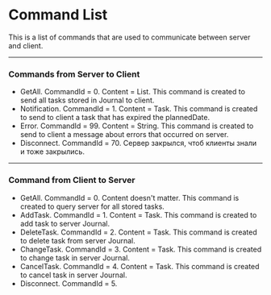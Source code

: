 # Command List
This is a list of commands that are used to communicate between server and client.
_____
### Commands from Server to Client
+ GetAll. CommandId = 0. Content = List<Task>. This command is created to send all tasks stored in Journal to client.
+ Notification. CommandId = 1. Content = Task. This command is created to send to client a task that has expired the plannedDate.
+ Error. CommandId = 99. Content = String. This command is created to send to client a message about errors that occurred on server.
+ Disconnect. CommandId = 70. Сервер закрылся, чтоб клиенты знали и тоже закрылись. 

________________
### Command from Client to Server
+ GetAll. CommandId = 0. Content doesn't matter. This command is created to query server for all stored tasks.
+ AddTask. CommandId = 1. Content = Task. This command is created to add task to server Journal.
+ DeleteTask. CommandId = 2. Content = Task. This command is created to delete task from server Journal.
+ ChangeTask. CommandId = 3. Content = Task. This command is created to change task in server Journal.
+ CancelTask. CommandId = 4. Content = Task. This command is created to cancel task in server Journal.
+ Disconnect. CommandId = 5. 